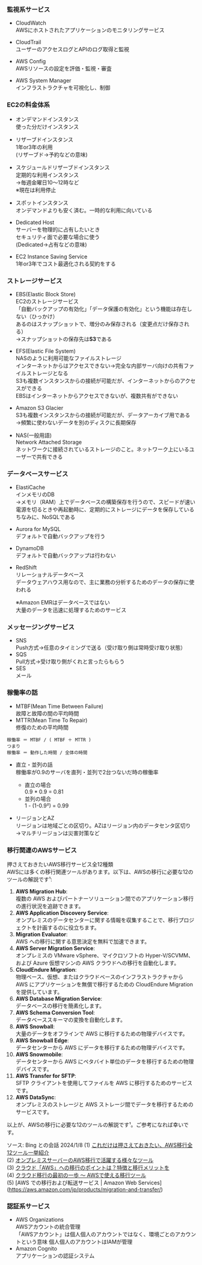 ### 監視系サービス  

- CloudWatch  
  AWSにホストされたアプリケーションのモニタリングサービス  
- CloudTrail  
  ユーザーのアクセスログとAPIのログ取得と監視  

- AWS Config  
  AWSリソースの設定を評価・監視・審査  
- AWS System Manager  
  インフラストラクチャを可視化し、制御  

### EC2の料金体系  

- オンデマンドインスタンス  
  使った分だけインスタンス  
- リザーブドインスタンス  
  1年or3年の利用  
  (リザーブド→予約などの意味)  

- スケジュールドリザーブドインスタンス  
  定期的な利用インスタンス  
  →毎週金曜日10～12時など  
  ※現在は利用停止  

- スポットインスタンス  
  オンデマンドよりも安く済む。一時的な利用に向いている  

- Dedicated Host  
  サーバーを物理的に占有したいとき  
  セキュリティ面で必要な場合に使う  
  (Dedicated→占有などの意味)  

- EC2 Instance Saving Service  
  1年or3年でコスト最適化される契約をする  

### ストレージサービス  

- EBS(Elastic Block Store)  
  EC2のストレージサービス  
  「自動バックアップの有効化」「データ保護の有効化」という機能は存在しない（ひっかけ）  
  あるのはスナップショットで、増分のみ保存される（変更点だけ保存される）  
  →スナップショットの保存先は**S3**である  

- EFS(Elastic File System)  
  NASのように利用可能なファイルストレージ  
  インターネットからはアクセスできない→完全な内部サーバ向けの共有ファイルストレージとなる  
  S3も複数インスタンスからの接続が可能だが、インターネットからのアクセスができる  
  EBSはインターネットからアクセスできないが、複数共有ができない  

- Amazon S3 Glacier  
  S3も複数インスタンスからの接続が可能だが、データアーカイブ用である
  →頻繁に使わないデータを別のディスクに長期保存  

- NAS(一般用語)  
  Network Attached Storage  
  ネットワークに接続されているストレージのこと。ネットワーク上にいるユーザーで共有できる  



### データベースサービス  

- ElastiCache  
  インメモリのDB  
  →メモリ（RAM）上でデータベースの構築保存を行うので、スピードが速い  
  電源を切るときや再起動時に、定期的にストレージにデータを保存している  
  ちなみに、NoSQLである  

- Aurora for MySQL  
  デフォルトで自動バックアップを行う  

- DynamoDB  
  デフォルトで自動バックアップは行わない  

- RedShift  
  リレーショナルデータベース  
  データウェアハウス用なので、主に業務の分析するためのデータの保存に使われる  

  ※Amazon EMRはデータベースではない  
  大量のデータを迅速に処理するためのサービス  

  
### メッセージングサービス  

- SNS  
  Push方式→任意のタイミングで送る（受け取り側は常時受け取り状態）  
- SQS  
  Pull方式→受け取り側がくれと言ったらもらう  
- SES  
  メール  

### 稼働率の話  

- MTBF(Mean Time Between Failure)  
  故障と故障の間の平均時間  
- MTTR(Mean Time To Repair)  
  修復のための平均時間  

```
稼働率 ＝ MTBF / ( MTBF ＋ MTTR )  
つまり  
稼働率 ＝ 動作した時間 / 全体の時間  
```

- 直立・並列の話  
  稼働率が0.9のサーバを直列・並列で2台つないだ時の稼働率  
  - 直立の場合  
    0.9 * 0.9 = 0.81  
  - 並列の場合  
    1 - (1-0.9²) = 0.99  

- リージョンとAZ  
  リージョンは地域ごとの区切り。AZはリージョン内のデータセンタ区切り  
  →マルチリージョンは災害対策など  
 

### 移行関連のAWSサービス  

押さえておきたいAWS移行サービス全12種類  
AWSには多くの移行関連ツールがあります。以下は、AWSの移行に必要な12のツールの解説です¹:  

1. **AWS Migration Hub**:  
  複数の AWS およびパートナーソリューション間でのアプリケーション移行の進行状況を追跡できます。  
2. **AWS Application Discovery Service**:  
  オンプレミスのデータセンターに関する情報を収集することで、移行プロジェクトを計画するのに役立ちます。  
3. **Migration Evaluator**:  
  AWS への移行に関する意思決定を無料で加速できます。  
4. **AWS Server Migration Service**:  
  オンプレミスの VMware vSphere、マイクロソフトの Hyper-V/SCVMM、および Azure 仮想マシンの AWS クラウドへの移行を自動化します。  
5. **CloudEndure Migration**:  
  物理ベース、仮想、またはクラウドベースのインフラストラクチャから AWS にアプリケーションを無償で移行するための CloudEndure Migrationを提供しています。  
6. **AWS Database Migration Service**:  
  データベースの移行を簡素化します。  
7. **AWS Schema Conversion Tool**:   
  データベーススキーマの変換を自動化します。  
8. **AWS Snowball**:  
  大量のデータをオフラインで AWS に移行するための物理デバイスです。  
9. **AWS Snowball Edge**:  
  データセンターから AWS にデータを移行するための物理デバイスです。  
10. **AWS Snowmobile**:  
  データセンターから AWS にペタバイト単位のデータを移行するための物理デバイスです。  
11. **AWS Transfer for SFTP**:  
  SFTP クライアントを使用してファイルを AWS に移行するためのサービスです。  
12. **AWS DataSync**:  
  オンプレミスのストレージと AWS ストレージ間でデータを移行するためのサービスです。  

以上が、AWSの移行に必要な12のツールの解説です¹。ご参考になれば幸いです。

ソース: Bing との会話 2024/1/8
(1) [これだけは押さえておきたい、AWS移行全12ツール一挙紹介](https://aws.amazon.com/jp/blogs/psa/migration_tools/)  
(2) [オンプレミスサーバーのAWS移行で活躍する様々なツール](https://www.stylez.co.jp/columns/various_tools_for_migrating_to_aws/)  
(3) [クラウド「AWS」への移行のポイントは？特徴と移行メリットを](https://www.sunnycloud.jp/column/20201204-01/)  
(4) [クラウド移行の最初の一歩 ～ AWSで使える移行ツール](https://managed.gmocloud.com/knowledge/aws/migration04.html)  
(5) [AWS での移行および転送サービス | Amazon Web Services] (https://aws.amazon.com/jp/products/migration-and-transfer/)  


### 認証系サービス  

- AWS Organizations  
  AWSアカウントの統合管理  
  「AWSアカウント」は個人個人のアカウントではなく、環境ごとのアカウントという意味 
  個人個人のアカウントはIAMが管理   
- Amazon Cognito  
  アプリケーションの認証システム  




